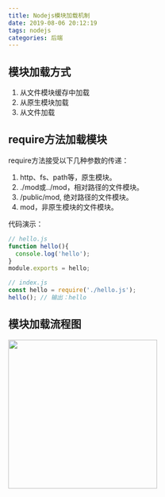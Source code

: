```yaml
---
title: Nodejs模块加载机制
date: 2019-08-06 20:12:19
tags: nodejs
categories: 后端
---
```


## 模块加载方式
1. 从文件模块缓存中加载
2. 从原生模块加载
3. 从文件加载

## require方法加载模块
require方法接受以下几种参数的传递：
1. http、fs、path等，原生模块。
2. ./mod或../mod，相对路径的文件模块。
3. /public/mod, 绝对路径的文件模块。
4. mod，非原生模块的文件模块。

代码演示：

```js
// hello.js
function hello(){
  console.log('hello');
}
module.exports = hello;

// index.js
const hello = require('./hello.js');
hello(); // 输出：hello
```

## 模块加载流程图
<img src="https://raw.githubusercontent.com/luoanyang/blog-hexo/master/source/img/WX20200101-232649%402x.png" width="300px">

